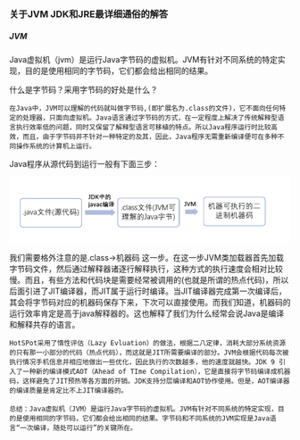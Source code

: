 ### 关于JVM JDK和JRE最详细通俗的解答
##### JVM

Java虚拟机（jvm）是运行Java字节码的虚拟机。JVM有针对不同系统的特定实现，目的是使用相同的字节码，它们都会给出相同的结果。

什么是字节码？采用字节码的好处是什么？

    在Java中，JVM可以理解的代码就叫做字节码,(即扩展名为.class的文件)，它不面向任何特定的处理器，只面向虚拟机。Java语言通过字节码的方式，在一定程度上解决了传统解释型语言执行效率低的问题，同时又保留了解释型语言可移植的特点。所以Java程序运行时比较高效，而且，由于字节码并不针对一种特定的及其，因此，Java程序无需重新编译便可在多种不同操作系统的计算机上运行。
    
Java程序从源代码到运行一般有下面三步：

![](images/20191113230355.png)

我们需要格外注意的是.class->机器码 这一步。在这一步JVM类加载器首先加载字节码文件，然后通过解释器诸逐行解释执行，这种方式的执行速度会相对比较慢。而且，有些方法和代码块是需要经常被调用的(也就是所谓的热点代码)，所以后面引进了JIT编译器，而JIT属于运行时编译。当JIT编译器完成第一次编译后，其会将字节码对应的机器码保存下来，下次可以直接使用。而我们知道，机器码的运行效率肯定是高于java解释器的。这也解释了我们为什么经常会说Java是编译和解释共存的语言。

    HotSPot采用了惰性评估（Lazy Evluation）的做法，根据二八定律，消耗大部分系统资源的只有那一小部分的代码（热点代码），而这就是JIT所需要编译的部分。JVM会根据代码每次被执行情况手机信息并相应地做出一些优化，因此执行的次数越多，他的速度就越快。JDK 9 引入了一种新的编译模式AOT（Ahead of TIme Compilation），它是直接将字节码编译成机器码，这样避免了JIT预热等各方面的开销。JDK支持分层编译和AOT协作使用。但是，AOT编译器的编译质量是肯定比不上JIT编译器的。
    
    总结：Java虚拟机（JVM）是运行Java字节码的虚拟机。JVM有针对不同系统的特定实现，目的是使用相同的字节码，它们都会给出相同的结果。字节码和不同系统的JVM实现是Java语言“一次编译，随处可以运行”的关键所在。
    